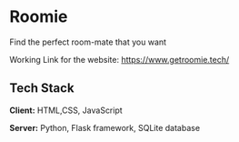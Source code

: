 
# Roomie

Find the perfect room-mate that you want


Working Link for the website:  https://www.getroomie.tech/


## Tech Stack

**Client:** HTML,CSS, JavaScript

**Server:** Python, Flask framework, SQLite database



